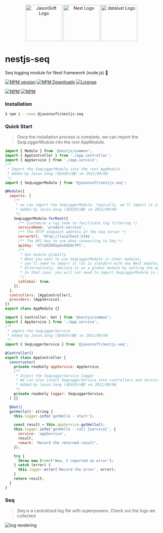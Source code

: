 <p align="center">
  <a href="https://github.com/jasonsoft/" target="blank"><img src="https://avatars.githubusercontent.com/u/90173752?s=200&v=4" width="120" alt="JasonSoft Logo" /></a>
  <a href="http://nestjs.com/" target="blank"><img src="https://avatars.githubusercontent.com/u/28507035?s=200&v=4" width="120" alt="Nest Logo" /></a>
  <a href="https://datalust.co/" target="blank"><img src="https://datalust.co/img/seq-logo-dark.svg" height="120"  alt="datalust Logo" /></a>
</p>

# nestjs-seq

Seq logging module for Nest framework (node.js) 🐷

[![NPM version][npm-img]][npm-url]
[![NPM Downloads][downloads-image]][npm-url]
[![License][license-img]][license-url]

[![NPM](https://nodei.co/npm/@jasonsoft/nestjs-seq.png?stars&downloads)](https://nodei.co/npm/@jasonsoft/nestjs-seq/)
[![NPM](https://nodei.co/npm-dl/@jasonsoft/nestjs-seq.png)](https://nodei.co/npm/@jasonsoft/nestjs-seq/)

### Installation

```bash
$ npm i --save @jasonsoft/nestjs-seq
```

### Quick Start

> Once the installation process is complete, we can import the SeqLoggerModule into the root AppModule.

```js
import { Module } from '@nestjs/common';
import { AppController } from './app.controller';
import { AppService } from './app.service';
/**
 * Import the SeqLoggerModule into the root AppModule
 * Added by Jason.Song (成长的小猪) on 2021/09/08
 */
import { SeqLoggerModule } from '@jasonsoft/nestjs-seq';

@Module({
  imports: [
    /**
     * we can import the SeqLoggerModule. Typically, we'll import it into the root AppModule and control its behavior using the .forRoot() static method.
     * Added by Jason.Song (成长的小猪) on 2021/09/08
     */
    SeqLoggerModule.forRoot({
      /** Customize a log name to facilitate log filtering */
      serviceName: 'product-service',
      /** The HTTP endpoint address of the Seq server */
      serverUrl: 'http://localhost:5341',
      /** The API Key to use when connecting to Seq */
      apiKey: 'K7iUhZ9OSp6oX5EOCfPt',
      /**
       * Use module globally
       * When you want to use SeqLoggerModule in other modules,
       * you'll need to import it (as is standard with any Nest module).
       * Alternatively, declare it as a global module by setting the options object's isGlobal property to true, as shown below.
       * In that case, you will not need to import SeqLoggerModule in other modules once it's been loaded in the root module
       */
      isGlobal: true,
    }),
  ],
  controllers: [AppController],
  providers: [AppService],
})
export class AppModule {}
```

```js
import { Controller, Get } from '@nestjs/common';
import { AppService } from './app.service';
/**
 * import the SeqLoggerService
 * Added by Jason.Song (成长的小猪) on 2021/09/08
 */
import { SeqLoggerService } from '@jasonsoft/nestjs-seq';

@Controller()
export class AppController {
  constructor(
    private readonly appService: AppService,
    /**
     * Inject the SeqLoggerService logger
     * We can also inject SeqLoggerService into controllers and services, etc.
     * Added by Jason.Song (成长的小猪) on 2021/09/08
     */
    private readonly logger: SeqLoggerService,
  ) {}

  @Get()
  getHello(): string {
    this.logger.info('getHello - start');

    const result = this.appService.getHello();
    this.logger.info('getHello - call {service}', {
      service: 'appService',
      result,
      remark: 'Record the returned result',
    });

    try {
      throw new Error('Wow, I reported an error');
    } catch (error) {
      this.logger.error('Record the error', error);
    }
    return result;
  }
}

```

### Seq

> Seq is a centralized log file with superpowers. Check out the logs we collected

![log rendering](https://github.com/jasonsoft/nestjs-seq/raw/main/rendering.jpg)

[npm-img]: https://img.shields.io/npm/v/@jasonsoft/nestjs-seq.svg?style=flat-square
[npm-url]: https://npmjs.org/package/@jasonsoft/nestjs-seq
[license-img]: https://img.shields.io/badge/license-MIT-green.svg?style=flat-square
[license-url]: LICENSE
[downloads-image]: https://img.shields.io/npm/dt/@jasonsoft/nestjs-seq.svg?style=flat-square
[project-icon]: https://avatars.githubusercontent.com/u/22167571?v=4
